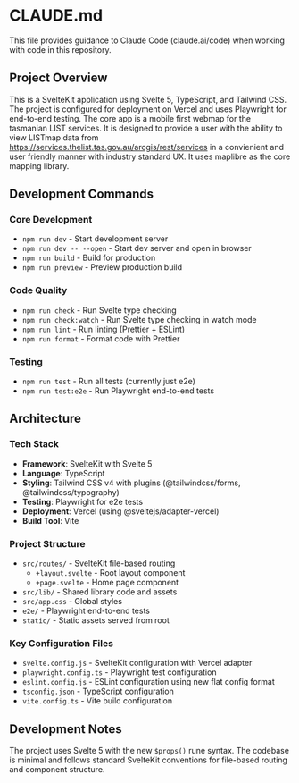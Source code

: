 # CLAUDE.md

This file provides guidance to Claude Code (claude.ai/code) when working with code in this repository.

## Project Overview

This is a SvelteKit application using Svelte 5, TypeScript, and Tailwind CSS. The project is configured for deployment on Vercel and uses Playwright for end-to-end testing.
The core app is a mobile first webmap for the tasmanian LIST services. It is designed to provide a user with the ability to view LISTmap data from
https://services.thelist.tas.gov.au/arcgis/rest/services in a convienient and user friendly manner with industry standard UX. It uses maplibre as the core mapping library.

## Development Commands

### Core Development

- `npm run dev` - Start development server
- `npm run dev -- --open` - Start dev server and open in browser
- `npm run build` - Build for production
- `npm run preview` - Preview production build

### Code Quality

- `npm run check` - Run Svelte type checking
- `npm run check:watch` - Run Svelte type checking in watch mode
- `npm run lint` - Run linting (Prettier + ESLint)
- `npm run format` - Format code with Prettier

### Testing

- `npm run test` - Run all tests (currently just e2e)
- `npm run test:e2e` - Run Playwright end-to-end tests

## Architecture

### Tech Stack

- **Framework**: SvelteKit with Svelte 5
- **Language**: TypeScript
- **Styling**: Tailwind CSS v4 with plugins (@tailwindcss/forms, @tailwindcss/typography)
- **Testing**: Playwright for e2e tests
- **Deployment**: Vercel (using @sveltejs/adapter-vercel)
- **Build Tool**: Vite

### Project Structure

- `src/routes/` - SvelteKit file-based routing
  - `+layout.svelte` - Root layout component
  - `+page.svelte` - Home page component
- `src/lib/` - Shared library code and assets
- `src/app.css` - Global styles
- `e2e/` - Playwright end-to-end tests
- `static/` - Static assets served from root

### Key Configuration Files

- `svelte.config.js` - SvelteKit configuration with Vercel adapter
- `playwright.config.ts` - Playwright test configuration
- `eslint.config.js` - ESLint configuration using new flat config format
- `tsconfig.json` - TypeScript configuration
- `vite.config.ts` - Vite build configuration

## Development Notes

The project uses Svelte 5 with the new `$props()` rune syntax. The codebase is minimal and follows standard SvelteKit conventions for file-based routing and component structure.
